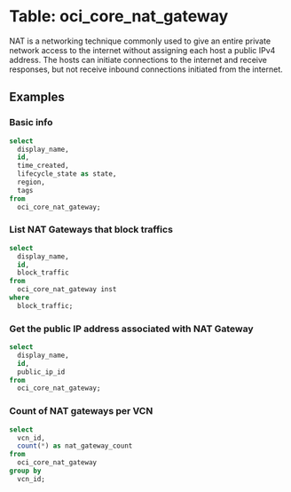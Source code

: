 # Table: oci_core_nat_gateway

NAT is a networking technique commonly used to give an entire private network access to the internet without assigning each host a public IPv4 address. The hosts can initiate connections to the internet and receive responses, but not receive inbound connections initiated from the internet.

## Examples

### Basic info

```sql
select
  display_name,
  id,
  time_created,
  lifecycle_state as state,
  region,
  tags
from
  oci_core_nat_gateway;
```


### List NAT Gateways that block traffics

```sql
select
  display_name,
  id,
  block_traffic
from
  oci_core_nat_gateway inst
where
  block_traffic;
```


### Get the public IP address associated with NAT Gateway

```sql
select
  display_name,
  id,
  public_ip_id
from
  oci_core_nat_gateway;
```


### Count of NAT gateways per VCN

```sql
select
  vcn_id,
  count(*) as nat_gateway_count
from
  oci_core_nat_gateway
group by
  vcn_id;
```
